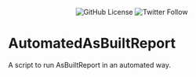 <p align="center">
    <a>
        <img alt="GitHub License" src="https://img.shields.io/github/license/virBeaver/AutomatedAsBuiltReport">
    </a>
    <a>
        <img alt="Twitter Follow" src="https://img.shields.io/twitter/follow/virBeaver?label=Follow&style=social">
    </a>
</p>


# AutomatedAsBuiltReport
A script to run AsBuiltReport in an automated way.
